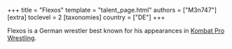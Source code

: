 +++
title = "Flexos"
template = "talent_page.html"
authors = ["M3n747"]
[extra]
toclevel = 2
[taxonomies]
country = ["DE"]
+++

Flexos is a German wrestler best known for his appearances in [Kombat Pro Wrestling](@/o/kpw.md).
